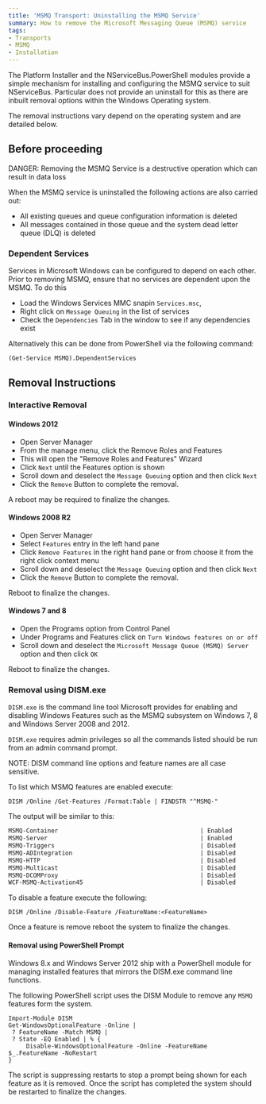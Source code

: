 ```yaml
---
title: 'MSMQ Transport: Uninstalling the MSMQ Service'
summary: How to remove the Microsoft Messaging Queue (MSMQ) service
tags:
- Transports
- MSMQ
- Installation
---
```



The Platform Installer and the NServiceBus.PowerShell modules provide a simple mechanism for installing and configuring the MSMQ service to suit NServiceBus. Particular does not provide an uninstall for this as there are inbuilt removal options within the Windows Operating system.

The removal instructions vary depend on the operating system and are detailed below.

## Before proceeding

DANGER: Removing the MSMQ Service is a destructive operation which can result in data loss

When the MSMQ service is uninstalled the following actions are also carried out:

- All existing queues and queue configuration information is deleted
- All messages contained in those queue and the system dead letter queue (DLQ) is deleted


### Dependent Services

Services in Microsoft Windows can be configured to depend on each other. Prior to removing MSMQ, ensure that no services are dependent upon the MSMQ. To do this

 * Load the Windows Services MMC snapin `Services.msc`,
 * Right click on `Message Queuing` in the list of services
 * Check the `Dependencies` Tab in the window to see if any dependencies exist  

Alternatively this can be done from PowerShell via the following command:

```
(Get-Service MSMQ).DependentServices
```


## Removal Instructions


### Interactive Removal


#### Windows 2012

 * Open Server Manager
 * From the manage menu, click the Remove Roles and Features
 * This will open the "Remove Roles and Features" Wizard
 * Click `Next` until the Features option is shown
 * Scroll down and deselect the `Message Queuing` option and then click `Next`
 * Click the `Remove` Button to complete the removal.

A reboot may be required to finalize the changes.


#### Windows 2008 R2

 * Open Server Manager
 * Select `Features` entry in the left hand pane
 * Click `Remove Features` in the right hand pane or from choose it from the right click context menu
 * Scroll down and deselect the `Message Queuing` option and then click `Next`
 * Click the `Remove` Button to complete the removal.

Reboot to finalize the changes.


#### Windows 7 and 8

 * Open the Programs option from Control Panel
 * Under Programs and Features click on `Turn Windows features on or off`
 * Scroll down and deselect the `Microsoft Message Queue (MSMQ) Server` option and then click `OK`

Reboot to finalize the changes.


### Removal using DISM.exe 

`DISM.exe` is the command line tool Microsoft provides for enabling and disabling Windows Features such as the MSMQ subsystem on Windows 7, 8 and Windows Server 2008 and 2012.

`DISM.exe` requires admin privileges so all the commands listed should be run from an admin command prompt.

NOTE: DISM command line options and feature names are all case sensitive.

To list which MSMQ features are enabled execute:

```
DISM /Online /Get-Features /Format:Table | FINDSTR "^MSMQ-"
```
The output will be similar to this:

```txt
MSMQ-Container                                        | Enabled
MSMQ-Server                                           | Enabled
MSMQ-Triggers                                         | Disabled
MSMQ-ADIntegration                                    | Disabled
MSMQ-HTTP                                             | Disabled
MSMQ-Multicast                                        | Disabled
MSMQ-DCOMProxy                                        | Disabled
WCF-MSMQ-Activation45                                 | Disabled
```

To disable a feature execute the following:

```
DISM /Online /Disable-Feature /FeatureName:<FeatureName>
```

Once a feature is remove reboot the system to finalize the changes.


#### Removal using PowerShell Prompt

Windows 8.x and Windows Server 2012 ship with a PowerShell module for managing installed features that mirrors the DISM.exe command line functions.

The following PowerShell script uses the DISM Module to remove any `MSMQ` features form the system.

```
Import-Module DISM
Get-WindowsOptionalFeature -Online |
 ? FeatureName -Match MSMQ |
 ? State -EQ Enabled | % {
	 Disable-WindowsOptionalFeature -Online -FeatureName $_.FeatureName -NoRestart
}
```
The script is suppressing restarts to stop a prompt being shown for each feature as it is removed.
Once the script has completed the system should be restarted to finalize the changes.